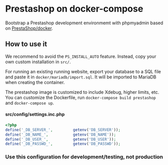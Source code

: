 # Prestashop on docker-compose

Bootstrap a Prestashop development environmemt with phpmyadmin based on  [PrestaShop/docker](https://github.com/PrestaShop/docker).

## How to use it



We recommend to avoid the `PS_INSTALL_AUTO` feature. Instead, copy your own custom installation in `src/`.

For running an existing running website, export your database to a SQL file and paste it in `docker/mariadb/import.sql`. It will be imported to MariaDB when creating the container.

The prestashop image is customized to include Xdebug, higher limits, etc. You can customize the Dockerfile, run `docker-compose build prestashop` and `docker-compose up`.

#### src/config/settings.inc.php
```php
<?php
define('_DB_SERVER_',         getenv('DB_SERVER'));
define('_DB_NAME_',           getenv('DB_NAME'));
define('_DB_USER_',           getenv('DB_USER'));
define('_DB_PASSWD_',         getenv('DB_PASSWD'));
```

### Use this configuration for development/testing, not production